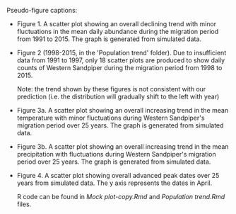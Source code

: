Pseudo-figure captions:

- Figure 1. A scatter plot showing an overall declining trend with minor fluctuations in the mean daily abundance during the migration period from 1991 to 2015. The graph is generated from simulated data.

- Figure 2 (1998-2015, in the 'Population trend' folder). Due to insufficient data from 1991 to 1997, only 18 scatter plots are produced to show daily counts of Western Sandpiper during the migration period from 1998 to 2015.

  Note: the trend shown by these figures is not consistent with our prediction (i.e. the distribution will gradually shift to the left with year)

- Figure 3a. A scatter plot showing an overall increasing trend in the mean temperature with minor fluctuations during Western Sandpiper's migration period over 25 years. The graph is generated from simulated data.

- Figure 3b. A scatter plot showing an overall increasing trend in the mean precipitation with fluctuations during Western Sandpiper's migration period over 25 years. The graph is generated from simulated data.

- Figure 4. A scatter plot showing overall advanced peak dates over 25 years from simulated data. The y axis represents the dates in April.




  R code can be found in *Mock plot-copy.Rmd* and *Population trend.Rmd* files.
